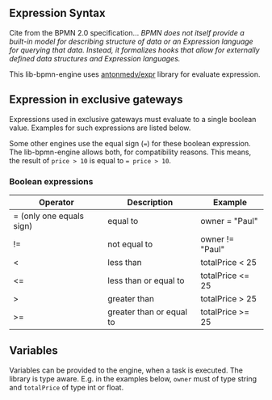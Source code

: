 
## Expression Syntax

Cite from the BPMN 2.0 specification...
*BPMN does not itself provide a built-in model for describing structure of data or an Expression language for querying
that data. Instead, it formalizes hooks that allow for externally defined data structures and Expression languages.*

This lib-bpmn-engine uses [antonmedv/expr](https://github.com/antonmedv/expr) library for evaluate expression.

## Expression in exclusive gateways

Expressions used in exclusive gateways must evaluate to a single boolean value.
Examples for such expressions are listed below.

Some other engines use the equal sign (```=```) for these boolean expression.
The lib-bpmn-engine allows both, for compatibility reasons. This means, the result of 
```price > 10``` is equal to ```= price > 10```.

### Boolean expressions

| Operator                 | Description              | Example          |
|--------------------------|--------------------------|------------------|
| = (only one equals sign) | equal to                 | owner = "Paul"   |
| !=                       | not equal to             | owner != "Paul"  |
| <                        | less than                | totalPrice < 25  |
| <=                       | less than or equal to    | totalPrice <= 25 |
| >                        | greater than             | totalPrice > 25  |
| >=                       | greater than or equal to | totalPrice >= 25 |

## Variables

Variables can be provided to the engine, when a task is executed.
The library is type aware. E.g. in the examples below,
```owner``` must of type string and ```totalPrice``` of type int or float.

